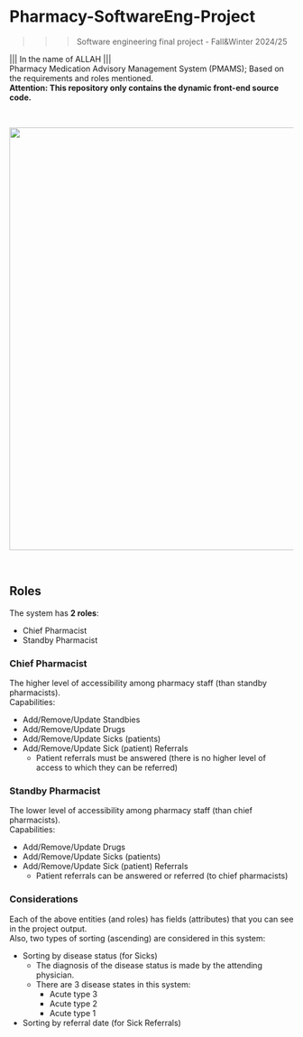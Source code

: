 ﻿# Pharmacy-SoftwareEng-Project
>>> Software engineering final project - Fall&Winter 2024/25

||| In the name of ALLAH ||| <br />
Pharmacy Medication Advisory Management System (PMAMS); Based on the requirements and roles mentioned.<br />
**Attention: This repository only contains the dynamic front-end source code.**

<br />
<!--<dl><dd><dl><dd><dl><dd><dl><dd><dl><dd><dl><dd><dl><dd><dl><dd><dl>-->
<p aligh="center">
<img src="https://github.com/theMHD-120/Pharmacy-SoftwareEng-Project/blob/504532b36bde402658f86c74025999eb02534b2c/Media/overview.gif" width=750>
</p>
<!--</dl></dd></dl></dd></dl></dd></dl></dd></dl></dd></dl></dd></dl></dd></dl></dd></dl>-->
<br />

## Roles 

The system has **2 roles**:
- Chief Pharmacist
- Standby Pharmacist

### Chief Pharmacist

The higher level of accessibility among pharmacy staff (than standby pharmacists). <br />
Capabilities:
- Add/Remove/Update Standbies
- Add/Remove/Update Drugs
- Add/Remove/Update Sicks (patients)
- Add/Remove/Update Sick (patient) Referrals
  - Patient referrals must be answered (there is no higher level of access to which they can be referred)

### Standby Pharmacist

The lower level of accessibility among pharmacy staff (than chief pharmacists). <br />
Capabilities:
- Add/Remove/Update Drugs
- Add/Remove/Update Sicks (patients)
- Add/Remove/Update Sick (patient) Referrals
  - Patient referrals can be answered or referred (to chief pharmacists)

### Considerations

Each of the above entities (and roles) has fields (attributes) that you can see in the project output.<br />
Also, two types of sorting (ascending) are considered in this system: 
- Sorting by disease status (for Sicks)
  - The diagnosis of the disease status is made by the attending physician.
  - There are 3 disease states in this system:
    - Acute type 3
    - Acute type 2
    - Acute type 1
- Sorting by referral date (for Sick Referrals)
